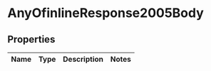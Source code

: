 # AnyOfinlineResponse2005Body

## Properties
Name | Type | Description | Notes
------------ | ------------- | ------------- | -------------
